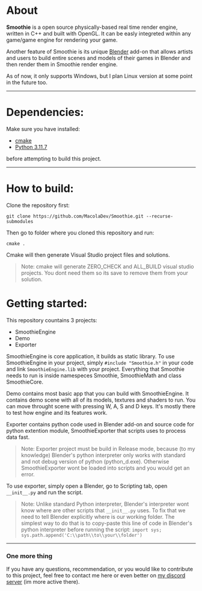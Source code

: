 # About 

**Smoothie** is a open source physically-based real time render engine, written in C++ and built with OpenGL. 
It can be easly integreted within any game/game engine for rendering your game.

Another feature of Smoothie is its unique [Blender](https://www.blender.org/) add-on that allows artists and users to build entire scenes and models of their games in Blender and then render them in Smoothie render engine. 

As of now, it only supports Windows, but I plan Linux version at some point in the future too.

---

# Dependencies:

Make sure you have installed:
- [cmake](https://cmake.org/)
- [Python 3.11.7 ](https://www.python.org/downloads/release/python-3117/) 

before attempting to build this project.

---

# How to build:

Clone the repository first:

``git clone https://github.com/MacolaDev/Smoothie.git --recurse-submodules``

Then go to folder where you cloned this repository and run: 

``cmake .``

Cmake will then generate Visual Studio project files and solutions.

>Note: cmake will generate ZERO_CHECK and ALL_BUILD visual studio projects. You dont need them so its save to remove them from your solution.

# Getting started:
This repository countains 3 projects: 
- SmoothieEngine
- Demo
- Exporter

SmoothieEngine is core application, it builds as static library.
To use SmoothieEngine in your project, simply `#include "Smoothie.h"` in your code and link `SmoothieEngine.lib` with your project.
Everything that Smoothie needs to run is inside namespeces Smoothie, SmoothieMath and class SmoothieCore. 

Demo contains most basic app that you can build with SmoothieEngine.
It contains demo scene with all of its models, textures and shaders to run. 
You can move throught scene with pressing W, A, S and D keys.
It's mostly there to test how engine and its features work.

Exporter contains python code used in Blender add-on and source code for python extention module, SmoothieExporter that scripts uses to process data fast.
> Note: Exporter project must be build in Release mode, because (to my knowledge) Blender's python interpreter only works with standard and not debug version of python (python_d.exe). Otherwise SmoothieExporter wont be loaded into scripts and you would get an error.

To use exporter, simply open a Blender, go to Scripting tab, open `__init__.py` and run the script.
> Note: Unlike standard Python interpreter, Blender's interpreter wont know where are other scripts that `__init__.py` uses. To fix that we need to tell Blender explicitly where is our working folder.
The simplest way to do that is to copy-paste this line of code in Blender's python interpreter before running the script: `import sys; sys.path.append('C:\\path\\to\\your\\folder')`

---

### One more thing

If you have any questions, recommendation, or you would like to contribute to this project, feel free to contact me here or even better on [ my discord server](https://discord.gg/Mqh4Jmdh) (im more active there).
